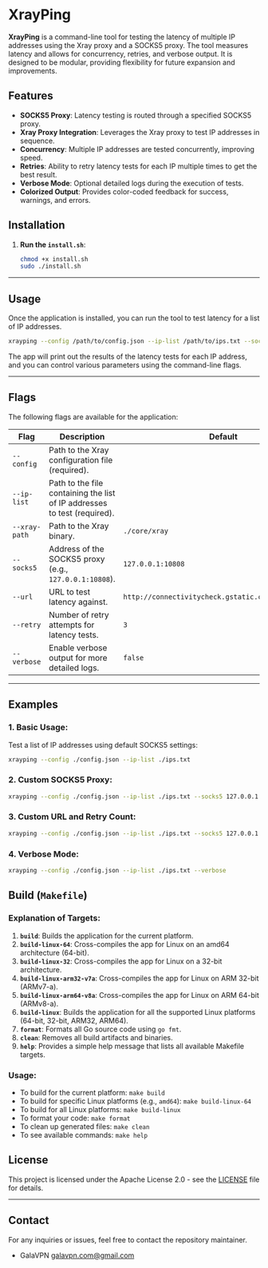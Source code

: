 # XrayPing

**XrayPing** is a command-line tool for testing the latency of multiple IP addresses using the Xray proxy and a SOCKS5 proxy. The tool measures latency and allows for concurrency, retries, and verbose output. It is designed to be modular, providing flexibility for future expansion and improvements.

## Features

- **SOCKS5 Proxy**: Latency testing is routed through a specified SOCKS5 proxy.
- **Xray Proxy Integration**: Leverages the Xray proxy to test IP addresses in sequence.
- **Concurrency**: Multiple IP addresses are tested concurrently, improving speed.
- **Retries**: Ability to retry latency tests for each IP multiple times to get the best result.
- **Verbose Mode**: Optional detailed logs during the execution of tests.
- **Colorized Output**: Provides color-coded feedback for success, warnings, and errors.

## Installation

1. **Run the `install.sh`**:

   ```bash
   chmod +x install.sh
   sudo ./install.sh
   ```

---

## Usage

Once the application is installed, you can run the tool to test latency for a list of IP addresses.

```bash
xrayping --config /path/to/config.json --ip-list /path/to/ips.txt --socks5 127.0.0.1:10808
```

The app will print out the results of the latency tests for each IP address, and you can control various parameters using the command-line flags.

---

## Flags

The following flags are available for the application:

| Flag          | Description                                                              | Default                                             |
| ------------- | ------------------------------------------------------------------------ | --------------------------------------------------- |
| `--config`    | Path to the Xray configuration file (required).                          |                                                     |
| `--ip-list`   | Path to the file containing the list of IP addresses to test (required). |                                                     |
| `--xray-path` | Path to the Xray binary.                                                 | `./core/xray`                                       |
| `--socks5`    | Address of the SOCKS5 proxy (e.g., `127.0.0.1:10808`).                   | `127.0.0.1:10808`                                   |
| `--url`       | URL to test latency against.                                             | `http://connectivitycheck.gstatic.com/generate_204` |
| `--retry`     | Number of retry attempts for latency tests.                              | `3`                                                 |
| `--verbose`   | Enable verbose output for more detailed logs.                            | `false`                                             |

---

## Examples

### 1. Basic Usage:

Test a list of IP addresses using default SOCKS5 settings:

```bash
xrayping --config ./config.json --ip-list ./ips.txt
```

### 2. Custom SOCKS5 Proxy:

```bash
xrayping --config ./config.json --ip-list ./ips.txt --socks5 127.0.0.1:8089
```

### 3. Custom URL and Retry Count:

```bash
xrayping --config ./config.json --ip-list ./ips.txt --socks5 127.0.0.1:8089 --url http://example.com --retry 5
```

### 4. Verbose Mode:

```bash
xrayping --config ./config.json --ip-list ./ips.txt --verbose
```

## Build (`Makefile`)

### Explanation of Targets:

1. **`build`**: Builds the application for the current platform.
2. **`build-linux-64`**: Cross-compiles the app for Linux on an amd64 architecture (64-bit).
3. **`build-linux-32`**: Cross-compiles the app for Linux on a 32-bit architecture.
4. **`build-linux-arm32-v7a`**: Cross-compiles the app for Linux on ARM 32-bit (ARMv7-a).
5. **`build-linux-arm64-v8a`**: Cross-compiles the app for Linux on ARM 64-bit (ARMv8-a).
6. **`build-linux`**: Builds the application for all the supported Linux platforms (64-bit, 32-bit, ARM32, ARM64).
7. **`format`**: Formats all Go source code using `go fmt`.
8. **`clean`**: Removes all build artifacts and binaries.
9. **`help`**: Provides a simple help message that lists all available Makefile targets.

### Usage:

- To build for the current platform: `make build`
- To build for specific Linux platforms (e.g., `amd64`): `make build-linux-64`
- To build for all Linux platforms: `make build-linux`
- To format your code: `make format`
- To clean up generated files: `make clean`
- To see available commands: `make help`

## License

This project is licensed under the Apache License 2.0 - see the [LICENSE](LICENSE) file for details.

---

## Contact

For any inquiries or issues, feel free to contact the repository maintainer.

- GalaVPN <galavpn.com@gmail.com>
